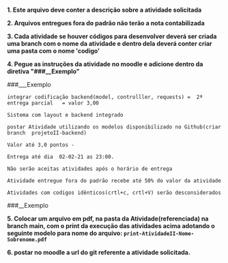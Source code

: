 **1. Este arquivo deve conter a descrição sobre a atividade solicitada**

**2. Arquivos entregues fora do padrão não terão a nota contabilizada**

**3. Cada atividade se houver códigos para desenvolver deverá ser
criada uma branch com o nome da atividade e dentro dela deverá conter criar uma pasta com o nome 'codigo'**

**4. Pegue as instruções da atividade no moodle e adicione dentro da diretiva "###__Exemplo"**

###___Exemplo
   
	integrar codificação backend(model, controlller, requests) =  2ª entrega parcial   = valor 3,00

	Sistema com layout e backend integrado

	postar Atividade utilizando os modelos disponibilizado no Github(criar branch  projetoII-backend)

	Valor até 3,0 pontos - 
	
	Entrega até dia  02-02-21 as 23:00. 
	
	Não serão aceitas atividades após o horário de entrega
	
	Atividade entregue fora do padrão recebe até 50% do valor da atividade
	
	Atividades com codigos idênticos(crtl+c, crtl+V) serão desconsiderados

###__Exemplo

**5. Colocar um arquivo em pdf, na pasta da Atividade(referenciada) na branch main, com o print da execução das atividades acima adotando o seguinte modelo para nome do arquivo: ```print-AtividadeII-Nome-Sobrenome.pdf```**

**6. postar no moodle a url do git referente a atividade solicitada.**

